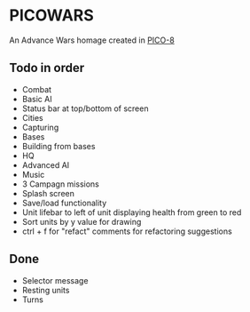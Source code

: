 PICOWARS
========

An Advance Wars homage created in [PICO-8](https://www.lexaloffle.com/pico-8.php)


Todo in order
-------------

* Combat
* Basic AI
* Status bar at top/bottom of screen
* Cities
* Capturing
* Bases
* Building from bases
* HQ
* Advanced AI
* Music
* 3 Campagn missions
* Splash screen
* Save/load functionality
* Unit lifebar to left of unit displaying health from green to red
* Sort units by y value for drawing
* ctrl + f for "refact" comments for refactoring suggestions

Done
----

* Selector message
* Resting units
* Turns
